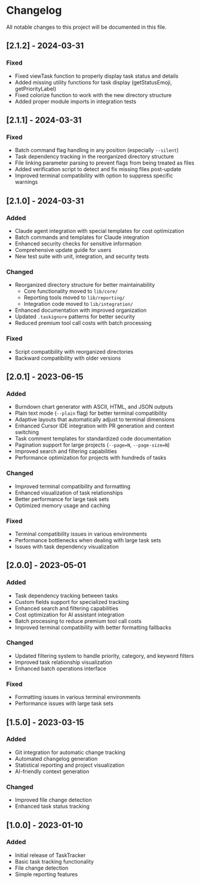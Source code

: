 # Changelog

All notable changes to this project will be documented in this file.

## [2.1.2] - 2024-03-31

### Fixed
- Fixed viewTask function to properly display task status and details
- Added missing utility functions for task display (getStatusEmoji, getPriorityLabel)
- Fixed colorize function to work with the new directory structure
- Added proper module imports in integration tests

## [2.1.1] - 2024-03-31

### Fixed
- Batch command flag handling in any position (especially `--silent`)
- Task dependency tracking in the reorganized directory structure
- File linking parameter parsing to prevent flags from being treated as files
- Added verification script to detect and fix missing files post-update
- Improved terminal compatibility with option to suppress specific warnings

## [2.1.0] - 2024-03-31

### Added
- Claude agent integration with special templates for cost optimization
- Batch commands and templates for Claude integration
- Enhanced security checks for sensitive information
- Comprehensive update guide for users
- New test suite with unit, integration, and security tests

### Changed
- Reorganized directory structure for better maintainability
  - Core functionality moved to `lib/core/`
  - Reporting tools moved to `lib/reporting/` 
  - Integration code moved to `lib/integration/`
- Enhanced documentation with improved organization
- Updated `.taskignore` patterns for better security
- Reduced premium tool call costs with batch processing

### Fixed
- Script compatibility with reorganized directories
- Backward compatibility with older versions

## [2.0.1] - 2023-06-15

### Added
- Burndown chart generator with ASCII, HTML, and JSON outputs
- Plain text mode (`--plain` flag) for better terminal compatibility
- Adaptive layouts that automatically adjust to terminal dimensions
- Enhanced Cursor IDE integration with PR generation and context switching
- Task comment templates for standardized code documentation
- Pagination support for large projects (`--page=N`, `--page-size=N`)
- Improved search and filtering capabilities
- Performance optimization for projects with hundreds of tasks

### Changed
- Improved terminal compatibility and formatting
- Enhanced visualization of task relationships
- Better performance for large task sets
- Optimized memory usage and caching

### Fixed
- Terminal compatibility issues in various environments
- Performance bottlenecks when dealing with large task sets
- Issues with task dependency visualization

## [2.0.0] - 2023-05-01

### Added
- Task dependency tracking between tasks
- Custom fields support for specialized tracking
- Enhanced search and filtering capabilities
- Cost optimization for AI assistant integration
- Batch processing to reduce premium tool call costs
- Improved terminal compatibility with better formatting fallbacks

### Changed
- Updated filtering system to handle priority, category, and keyword filters
- Improved task relationship visualization
- Enhanced batch operations interface

### Fixed
- Formatting issues in various terminal environments
- Performance issues with large task sets

## [1.5.0] - 2023-03-15

### Added
- Git integration for automatic change tracking
- Automated changelog generation
- Statistical reporting and project visualization
- AI-friendly context generation

### Changed
- Improved file change detection
- Enhanced task status tracking

## [1.0.0] - 2023-01-10

### Added
- Initial release of TaskTracker
- Basic task tracking functionality
- File change detection
- Simple reporting features 